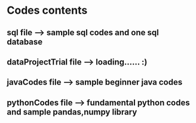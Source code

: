 # Codes contents

<h2>sql file              --> sample sql codes and one sql database</h1> </font>
<h2>dataProjectTrial file  --> loading......  :)</h1>
<h2>javaCodes file        --> sample beginner java codes</h1>
<h2>pythonCodes file      --> fundamental python codes and sample pandas,numpy library</h1>

